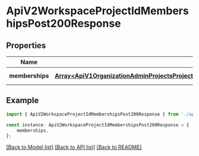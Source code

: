 # ApiV2WorkspaceProjectIdMembershipsPost200Response


## Properties

Name | Type | Description | Notes
------------ | ------------- | ------------- | -------------
**memberships** | [**Array&lt;ApiV1OrganizationAdminProjectsProjectIdGrantAdminAccessPost200ResponseMembership&gt;**](ApiV1OrganizationAdminProjectsProjectIdGrantAdminAccessPost200ResponseMembership.md) |  | [default to undefined]

## Example

```typescript
import { ApiV2WorkspaceProjectIdMembershipsPost200Response } from './api';

const instance: ApiV2WorkspaceProjectIdMembershipsPost200Response = {
    memberships,
};
```

[[Back to Model list]](../README.md#documentation-for-models) [[Back to API list]](../README.md#documentation-for-api-endpoints) [[Back to README]](../README.md)
